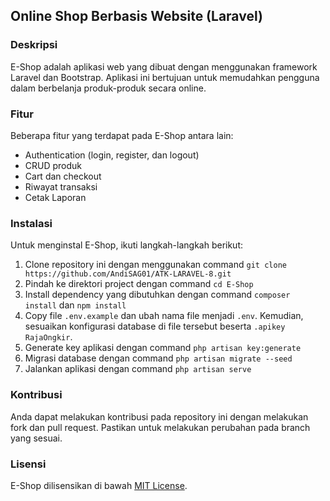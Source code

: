 ## Online Shop Berbasis Website (Laravel)

### Deskripsi

E-Shop adalah aplikasi web yang dibuat dengan menggunakan framework Laravel dan Bootstrap. Aplikasi ini bertujuan untuk memudahkan pengguna dalam berbelanja produk-produk secara online.

### Fitur

Beberapa fitur yang terdapat pada E-Shop antara lain:

-   Authentication (login, register, dan logout)
-   CRUD produk
-   Cart dan checkout
-   Riwayat transaksi
-   Cetak Laporan

### Instalasi

Untuk menginstal E-Shop, ikuti langkah-langkah berikut:

1. Clone repository ini dengan menggunakan command `git clone https://github.com/AndiSAG01/ATK-LARAVEL-8.git`
2. Pindah ke direktori project dengan command `cd E-Shop`
3. Install dependency yang dibutuhkan dengan command `composer install` dan `npm install`
4. Copy file `.env.example` dan ubah nama file menjadi `.env`. Kemudian, sesuaikan konfigurasi database di file tersebut beserta `.apikey RajaOngkir`.
5. Generate key aplikasi dengan command `php artisan key:generate`
6. Migrasi database dengan command `php artisan migrate --seed`
7. Jalankan aplikasi dengan command `php artisan serve`

### Kontribusi

Anda dapat melakukan kontribusi pada repository ini dengan melakukan fork dan pull request. Pastikan untuk melakukan perubahan pada branch yang sesuai.

### Lisensi

E-Shop dilisensikan di bawah [MIT License](https://opensource.org/licenses/MIT).
